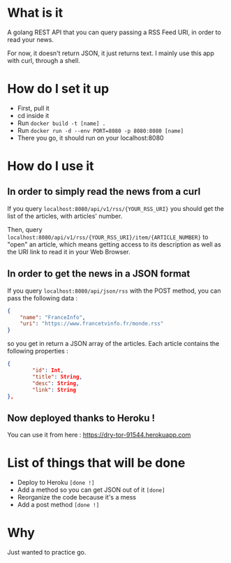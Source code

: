# What is it

A golang REST API that you can query passing a RSS Feed URI, in order to read your news.

For now, it doesn't return JSON, it just returns text. I mainly use this app with curl, through a shell.

# How do I set it up

- First, pull it
- cd inside it
- Run `docker build -t [name] .`
- Run `docker run -d --env PORT=8080 -p 8080:8080 [name]`
- There you go, it should run on your localhost:8080

# How do I use it

## In order to simply read the news from a curl

If you query `localhost:8080/api/v1/rss/{YOUR_RSS_URI}` you should get the list of the articles, with articles' number.

Then, query `localhost:8080/api/v1/rss/{YOUR_RSS_URI}/item/{ARTICLE_NUMBER}` to "open" an article, which means getting access to its description as well as the URI link to read it in your Web Browser.

## In order to get the news in a JSON format

If you query `localhost:8080/api/json/rss` with the POST method, you can pass the following data :
```JSON
{
    "name": "FranceInfo",
    "uri": "https://www.francetvinfo.fr/monde.rss"
}
```
so you get in return a JSON array of the articles.
Each article contains the following properties : 
```JSON
{
        "id": Int,
        "title": String,
        "desc": String,
        "link": String
},
```


## Now deployed thanks to Heroku !

You can use it from here :
https://dry-tor-91544.herokuapp.com

# List of things that will be done 

- Deploy to Heroku `[done !]`
- Add a method so you can get JSON out of it `[done]`
- Reorganize the code because it's a mess
- Add a post method `[done !]`

# Why

Just wanted to practice go.
